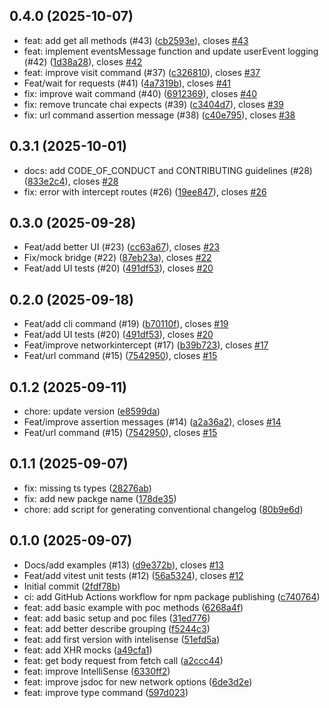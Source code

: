 ## 0.4.0 (2025-10-07)

* feat: add get all methods (#43) ([cb2593e](github.com/BRIKEV/twd/commits/cb2593e)), closes [#43](github.com/BRIKEV/twd/issues/43)
* feat: implement eventsMessage function and update userEvent logging (#42) ([1d38a28](github.com/BRIKEV/twd/commits/1d38a28)), closes [#42](github.com/BRIKEV/twd/issues/42)
* feat: improve visit command (#37) ([c326810](github.com/BRIKEV/twd/commits/c326810)), closes [#37](github.com/BRIKEV/twd/issues/37)
* Feat/wait for requests (#41) ([4a7319b](github.com/BRIKEV/twd/commits/4a7319b)), closes [#41](github.com/BRIKEV/twd/issues/41)
* fix: improve wait command (#40) ([6912369](github.com/BRIKEV/twd/commits/6912369)), closes [#40](github.com/BRIKEV/twd/issues/40)
* fix: remove truncate chai expects (#39) ([c3404d7](github.com/BRIKEV/twd/commits/c3404d7)), closes [#39](github.com/BRIKEV/twd/issues/39)
* fix: url command assertion message (#38) ([c40e795](github.com/BRIKEV/twd/commits/c40e795)), closes [#38](github.com/BRIKEV/twd/issues/38)

## 0.3.1 (2025-10-01)

* docs: add CODE_OF_CONDUCT and CONTRIBUTING guidelines (#28) ([833e2c4](github.com/BRIKEV/twd/commits/833e2c4)), closes [#28](github.com/BRIKEV/twd/issues/28)
* fix: error with intercept routes (#26) ([19ee847](github.com/BRIKEV/twd/commits/19ee847)), closes [#26](github.com/BRIKEV/twd/issues/26)

## 0.3.0 (2025-09-28)

* Feat/add better UI (#23) ([cc63a67](github.com/BRIKEV/twd/commits/cc63a67)), closes [#23](github.com/BRIKEV/twd/issues/23)
* Fix/mock bridge (#22) ([87eb23a](github.com/BRIKEV/twd/commits/87eb23a)), closes [#22](github.com/BRIKEV/twd/issues/22)
* Feat/add UI tests (#20) ([491df53](github.com/BRIKEV/twd/commits/491df53)), closes [#20](github.com/BRIKEV/twd/issues/20)

## 0.2.0 (2025-09-18)

* Feat/add cli command (#19) ([b70110f](github.com/BRIKEV/twd/commits/b70110f)), closes [#19](github.com/BRIKEV/twd/issues/19)
* Feat/add UI tests (#20) ([491df53](github.com/BRIKEV/twd/commits/491df53)), closes [#20](github.com/BRIKEV/twd/issues/20)
* Feat/improve networkintercept (#17) ([b39b723](github.com/BRIKEV/twd/commits/b39b723)), closes [#17](github.com/BRIKEV/twd/issues/17)
* Feat/url command (#15) ([7542950](github.com/BRIKEV/twd/commits/7542950)), closes [#15](github.com/BRIKEV/twd/issues/15)


## 0.1.2 (2025-09-11)

* chore: update version ([e8599da](https://github.com/BRIKEV/twd/commit/e8599da))
* Feat/improve assertion messages (#14) ([a2a36a2](https://github.com/BRIKEV/twd/commit/a2a36a2)), closes [#14](https://github.com/BRIKEV/twd/issues/14)
* Feat/url command (#15) ([7542950](https://github.com/BRIKEV/twd/commit/7542950)), closes [#15](https://github.com/BRIKEV/twd/issues/15)

## 0.1.1 (2025-09-07)

* fix: missing ts types ([28276ab](https://github.com/BRIKEV/twd/commit/28276ab))
* fix: add new packge name ([178de35](https://github.com/BRIKEV/twd/commit/178de35))
* chore: add script for generating conventional changelog ([80b9e6d](https://github.com/BRIKEV/twd/commit/80b9e6d))

## 0.1.0 (2025-09-07)

* Docs/add examples (#13) ([d9e372b](https://github.com/BRIKEV/twd/commit/d9e372b)), closes [#13](https://github.com/BRIKEV/twd/issues/13)
* Feat/add vitest unit tests (#12) ([56a5324](https://github.com/BRIKEV/twd/commit/56a5324)), closes [#12](https://github.com/BRIKEV/twd/issues/12)
* Initial commit ([2fdf78b](https://github.com/BRIKEV/twd/commit/2fdf78b))
* ci: add GitHub Actions workflow for npm package publishing ([c740764](https://github.com/BRIKEV/twd/commit/c740764))
* feat: add basic example with poc methods ([6268a4f](https://github.com/BRIKEV/twd/commit/6268a4f))
* feat: add basic setup and poc files ([31ed776](https://github.com/BRIKEV/twd/commit/31ed776))
* feat: add better describe grouping ([f5244c3](https://github.com/BRIKEV/twd/commit/f5244c3))
* feat: add first version with intelisense ([51efd5a](https://github.com/BRIKEV/twd/commit/51efd5a))
* feat: add XHR mocks ([a49cfa1](https://github.com/BRIKEV/twd/commit/a49cfa1))
* feat: get body request from fetch call ([a2ccc44](https://github.com/BRIKEV/twd/commit/a2ccc44))
* feat: improve IntelliSense ([6330ff2](https://github.com/BRIKEV/twd/commit/6330ff2))
* feat: improve jsdoc for new network options ([6de3d2e](https://github.com/BRIKEV/twd/commit/6de3d2e))
* feat: improve type command ([597d023](https://github.com/BRIKEV/twd/commit/597d023))
